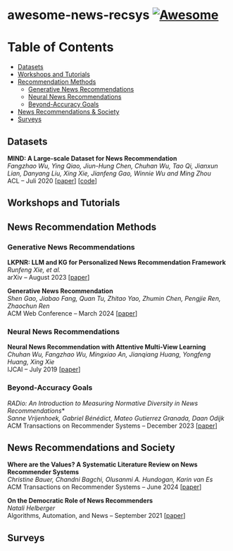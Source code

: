 # awesome-news-recsys [![Awesome](https://awesome.re/badge-flat2.svg)](https://awesome.re)

# Table of Contents

- [Datasets](#datasets)
- [Workshops and Tutorials](#workshops-and-tutorials)
- [Recommendation Methods](#news-recommender-systems)
  - [Generative News Recommendations](#generative-news-recommendations)
  - [Neural News Recommendations](#neural-news-recommendations)
  - [Beyond-Accuracy Goals](#beyond-accuracy-goals)
- [News Recommendations & Society](#news-recommendations-and-society)
- [Surveys](#surveys)

## Datasets

**MIND: A Large-scale Dataset for News Recommendation**  
*Fangzhao Wu, Ying Qiao, Jiun-Hung Chen, Chuhan Wu, Tao Qi, Jianxun Lian, Danyang Liu, Xing Xie, Jianfeng Gao, Winnie Wu and Ming Zhou*  
ACL – Juli 2020 [[paper](https://aclanthology.org/2020.acl-main.331/)] [[code](https://msnews.github.io/)]

## Workshops and Tutorials

## News Recommendation Methods

### Generative News Recommendations

**LKPNR: LLM and KG for Personalized News Recommendation Framework**\
*Runfeng Xie, et al.*\
arXiv – August 2023 [[paper](https://arxiv.org/abs/2308.12028)]

**Generative News Recommendation**\
*Shen Gao, Jiabao Fang, Quan Tu, Zhitao Yao, Zhumin Chen, Pengjie Ren, Zhaochun Ren*\
ACM Web Conference – March 2024 [[paper](https://dl.acm.org/doi/abs/10.1145/3589334.3645448)]

### Neural News Recommendations

**Neural News Recommendation with Attentive Multi-View Learning**\
*Chuhan Wu, Fangzhao Wu, Mingxiao An, Jianqiang Huang, Yongfeng Huang, Xing Xie*\
IJCAI – July 2019 [[paper](https://www.ijcai.org/proceedings/2019/536)]

### Beyond-Accuracy Goals

**RADio*: An Introduction to Measuring Normative Diversity in News Recommendations**\
*Sanne Vrijenhoek, Gabriel Bénédict, Mateo Gutierrez Granada, Daan Odijk*\
ACM Transactions on Recommender Systems – December 2023 [[paper](https://dl.acm.org/doi/10.1145/3636465)]

## News Recommendations and Society

**Where are the Values? A Systematic Literature Review on News Recommender Systems**\
*Christine Bauer, Chandni Bagchi, Olusanmi A. Hundogan, Karin van Es*\
ACM Transactions on Recommender Systems – June 2024 [[paper](https://dl.acm.org/doi/pdf/10.1145/3654805)]

**On the Democratic Role of News Recommenders**\
*Natali Helberger*\
Algorithms, Automation, and News – September 2021 [[paper](https://www.routledge.com/Algorithms-Automation-and-News/Diakopoulos/p/book/9780367622121)]

## Surveys
